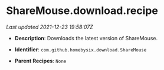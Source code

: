 # ShareMouse.download.recipe

_Last updated 2021-12-23 19:58:07Z_

- **Description**: Downloads the latest version of ShareMouse.

- **Identifier**: `com.github.homebysix.download.ShareMouse`

- **Parent Recipes**: `None`